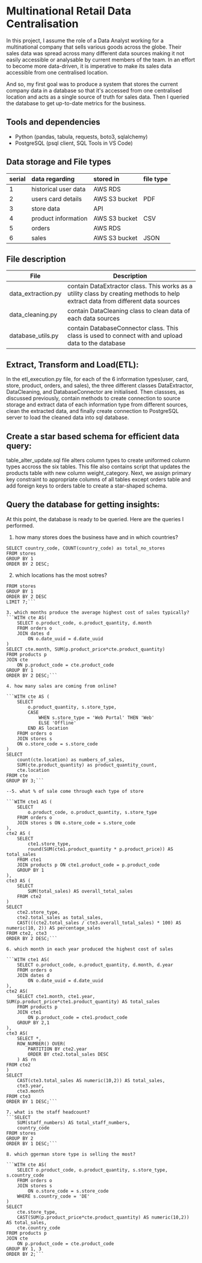 # Multinational Retail Data Centralisation

In this project, I assume the role of a Data Analyst working for a multinational company that sells various goods across the globe. Their sales data was spread across many different data sources making it not easily accessible or analysable by current members of the team. In an effort to become more data-driven, it is imperative to make its sales data accessible from one centralised location. 

And so, my first goal was to produce a system that stores the current company data in a database so that it's accessed from one centralised location and acts as a single source of truth for sales data. Then I queried the database to get up-to-date metrics for the business.

## Tools and dependencies
- Python (pandas, tabula, requests, boto3, sqlalchemy)
- PostgreSQL (psql client, SQL Tools in VS Code)

## Data storage and File types

|serial| data regarding      | stored in     | file type |
|:-----| :-------------------| :------------ |:----------|
|1     | historical user data| AWS RDS       |           |
|2     | users card details  | AWS S3 bucket | PDF       |
|3     | store data          | API           |           |
|4     | product information | AWS S3 bucket | CSV       |
|5     | orders              | AWS RDS       |           |
|6     | sales               | AWS S3 bucket | JSON      | 

## File description

|File | Description |
|-----|-------------|
|data_extraction.py| contain DataExtractor class. This works as a utility class by creating methods to help extract data from different data sources |
|data_cleaning.py| contain DataCleaning class to clean data of each data sources |
|database_utils.py| contain DatabaseConnector class. This class is used to connect with and upload data to the database |

## Extract, Transform and Load(ETL):
In the etl_execution.py file, for each of the 6 information types(user, card, store, product, orders, and sales), the three different classes DataExtractor, DataCleaning, and DatabaseConnector are initialised. Then classses, as discussed previously, contain methods to create connection to source storage and extract data of each information type from different sources, clean the extracted data, and finally create connection to PostgreSQL server to load the cleaned data into sql database. 

## Create a star based schema for efficient data query:
table_alter_update.sql file alters column types to create uniformed column types accross the six tables. This file also contains script that updates the products table with new column weight_category. 
Next, we assign primary key constraint to appropriate columns of all tables except orders table and add foreign keys to orders table to create a star-shaped schema. 

## Query the database for getting insights: 
At this point, the database is ready to be queried. Here are the queries I performed. 

1. how many stores does the business have and in which countries?
```
SELECT country_code, COUNT(country_code) as total_no_stores
FROM stores
GROUP BY 1
ORDER BY 2 DESC; 
```

2. which locations has the most sotres?
```SELECT locality, COUNT(locality) AS total_no_stores
FROM stores
GROUP BY 1
ORDER BY 2 DESC
LIMIT 7;```

3. which months produce the average highest cost of sales typically?
```WITH cte AS(
    SELECT o.product_code, o.product_quantity, d.month
    FROM orders o
    JOIN dates d
        ON o.date_uuid = d.date_uuid
)
SELECT cte.month, SUM(p.product_price*cte.product_quantity)
FROM products p
JOIN cte
    ON p.product_code = cte.product_code
GROUP BY 1
ORDER BY 2 DESC;```

4. how many sales are coming from online?

```WITH cte AS (
	SELECT 
		o.product_quantity, s.store_type,
		CASE
			WHEN s.store_type = 'Web Portal' THEN 'Web'
			ELSE 'Offline'
		END AS location 
	FROM orders o
	JOIN stores s
	ON o.store_code = s.store_code
)
SELECT 
	count(cte.location) as numbers_of_sales, 
	SUM(cte.product_quantity) as product_quantity_count, 
	cte.location
FROM cte
GROUP BY 3;```

--5. what % of sale come through each type of store

```WITH cte1 AS (
    SELECT 
        o.product_code, o.product_quantity, s.store_type
    FROM orders o
    JOIN stores s ON o.store_code = s.store_code
),
cte2 AS (
    SELECT 
        cte1.store_type, 
    	round(SUM(cte1.product_quantity * p.product_price)) AS total_sales
    FROM cte1
    JOIN products p ON cte1.product_code = p.product_code
    GROUP BY 1
),
cte3 AS (
    SELECT 
        SUM(total_sales) AS overall_total_sales
    FROM cte2
)
SELECT 
    cte2.store_type,
    cte2.total_sales as total_sales,
    CAST(((cte2.total_sales / cte3.overall_total_sales) * 100) AS numeric(10, 2)) AS percentage_sales
FROM cte2, cte3
ORDER BY 2 DESC;```

6. which month in each year produced the highest cost of sales

```WITH cte1 AS(
    SELECT o.product_code, o.product_quantity, d.month, d.year
    FROM orders o
    JOIN dates d
        ON o.date_uuid = d.date_uuid
),
cte2 AS(
	SELECT cte1.month, cte1.year, SUM(p.product_price*cte1.product_quantity) AS total_sales
	FROM products p
	JOIN cte1
		ON p.product_code = cte1.product_code
	GROUP BY 2,1
),
cte3 AS(
	SELECT *, 
	ROW_NUMBER() OVER(
		PARTITION BY cte2.year
		ORDER BY cte2.total_sales DESC
	) AS rn
FROM cte2
)
SELECT 
	CAST(cte3.total_sales AS numeric(10,2)) AS total_sales, 
	cte3.year, 
	cte3.month
FROM cte3
ORDER BY 1 DESC;```

7. what is the staff headcount?
```SELECT 
	SUM(staff_numbers) AS total_staff_numbers,
	country_code
FROM stores
GROUP BY 2
ORDER BY 1 DESC;```

8. which ggerman store type is selling the most?

```WITH cte AS(
    SELECT o.product_code, o.product_quantity, s.store_type, s.country_code
    FROM orders o
    JOIN stores s
        ON o.store_code = s.store_code
	WHERE s.country_code = 'DE'
)
SELECT 
	cte.store_type, 
	CAST(SUM(p.product_price*cte.product_quantity) AS numeric(10,2)) AS total_sales, 
	cte.country_code
FROM products p
JOIN cte
    ON p.product_code = cte.product_code
GROUP BY 1, 3
ORDER BY 2;```

